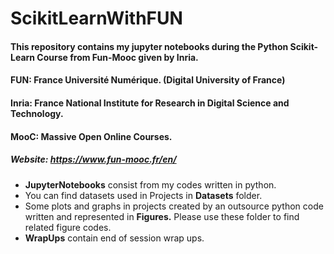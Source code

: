 # ScikitLearnWithFUN

#### This repository contains my jupyter notebooks during the Python Scikit-Learn Course from Fun-Mooc given by Inria.

#### FUN: France Université Numérique. (Digital University of France)
#### Inria: France National Institute for Research in Digital Science and Technology.
#### MooC: Massive Open Online Courses.


##### Website: https://www.fun-mooc.fr/en/

<ul>
<li> <strong>JupyterNotebooks</strong> consist from my codes written in python. </li>
<li>You can find datasets used in Projects in <strong>Datasets</strong> folder.</li>
<li>Some plots and graphs in projects created by an outsource python code written and represented in <strong>Figures.</strong> Please use these folder to find related figure codes.</li>
<li><strong>WrapUps</strong> contain end of session wrap ups.</li>
</ul>
